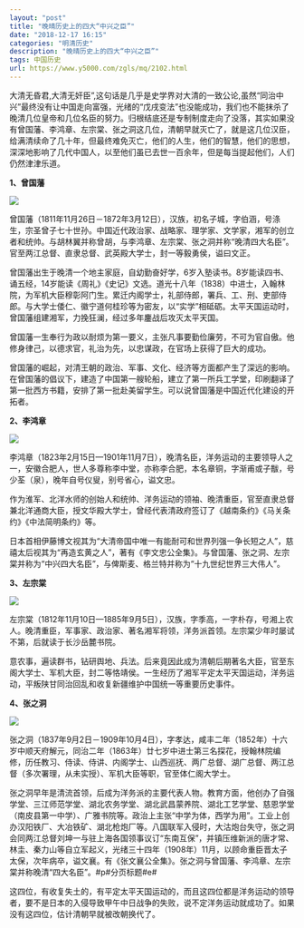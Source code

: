 ```yaml
---
layout: "post"
title: "晚晴历史上的四大“中兴之臣”"
date: "2018-12-17 16:15"
categories: "明清历史"
description: "晚晴历史上的四大“中兴之臣”"
tags: 中国历史
url: https://www.y5000.com/zgls/mq/2102.html
---
```






大清无昏君,大清无奸臣”,这句话是几乎是史学界对大清的一致公论,虽然“同治中兴”最终没有让中国走向富强，光绪的“戊戌变法”也没能成功，我们也不能抹杀了晚清几位皇帝和几位名臣的努力。归根结底还是专制制度走向了没落，其实如果没有曾国藩、李鸿章、左宗棠、张之洞这几位，清朝早就灭亡了，就是这几位汉臣，给满清续命了几十年，但最终难免灭亡，他们的人生，他们的智慧，他们的思想，深深地影响了几代中国人，以至他们虽已去世一百余年，但是每当提起他们，人们仍然津津乐道。

**1、曾国藩**

[![](https://img.y5000.com/uploads/allimg/150419/4-150419144912550.jpg)](https://www.y5000.com)

曾国藩（1811年11月26日－1872年3月12日），汉族，初名子城，字伯涵，号涤生，宗圣曾子七十世孙。中国近代政治家、战略家、理学家、文学家，湘军的创立者和统帅。与胡林翼并称曾胡，与李鸿章、左宗棠、张之洞并称“晚清四大名臣”。官至两江总督、直隶总督、武英殿大学士，封一等毅勇侯，谥曰文正。

曾国藩出生于晚清一个地主家庭，自幼勤奋好学，6岁入塾读书。8岁能读四书、诵五经，14岁能读《周礼》《史记》文选。道光十八年（1838）中进士，入翰林院，为军机大臣穆彰阿门生。累迁内阁学士，礼部侍郎，署兵、工、刑、吏部侍郎。与大学士倭仁、徽宁道何桂珍等为密友，以“实学”相砥砺。太平天国运动时，曾国藩组建湘军，力挽狂澜，经过多年鏖战后攻灭太平天国。

曾国藩一生奉行为政以耐烦为第一要义，主张凡事要勤俭廉劳，不可为官自傲。他修身律己，以德求官，礼治为先，以忠谋政，在官场上获得了巨大的成功。

曾国藩的崛起，对清王朝的政治、军事、文化、经济等方面都产生了深远的影响。在曾国藩的倡议下，建造了中国第一艘轮船，建立了第一所兵工学堂，印刷翻译了第一批西方书籍，安排了第一批赴美留学生。可以说曾国藩是中国近代化建设的开拓者。

**2、李鸿章**

[![](https://img.y5000.com/uploads/allimg/150419/4-150419145034394.jpg)](https://www.y5000.com)

李鸿章（1823年2月15日—1901年11月7日），晚清名臣，洋务运动的主要领导人之一，安徽合肥人，世人多尊称李中堂，亦称李合肥，本名章铜，字渐甫或子黻，号少荃（泉），晚年自号仪叟，别号省心，谥文忠。

作为淮军、北洋水师的创始人和统帅、洋务运动的领袖、晚清重臣，官至直隶总督兼北洋通商大臣，授文华殿大学士，曾经代表清政府签订了《越南条约》《马关条约》《中法简明条约》等。

日本首相伊藤博文视其为“大清帝国中唯一有能耐可和世界列强一争长短之人”，慈禧太后视其为“再造玄黄之人”，著有《李文忠公全集》。与曾国藩、张之洞、左宗棠并称为“中兴四大名臣”，与俾斯麦、格兰特并称为“十九世纪世界三大伟人”。

**3、左宗棠**

[![](https://img.y5000.com/uploads/allimg/150419/4-150419145151U2.jpg)](https://www.y5000.com)

左宗棠（1812年11月10日—1885年9月5日），汉族，字季高，一字朴存，号湘上农人。晚清重臣，军事家、政治家、著名湘军将领，洋务派首领。左宗棠少年时屡试不第，后就读于长沙岳麓书院。

意农事，遍读群书，钻研舆地、兵法。后来竟因此成为清朝后期著名大臣，官至东阁大学士、军机大臣，封二等恪靖侯。一生经历了湘军平定太平天国运动，洋务运动，平叛陕甘同治回乱和收复新疆维护中国统一等重要历史事件。

**4、张之洞**

[![](https://img.y5000.com/uploads/allimg/150419/4-150419145239232.jpg)](https://www.y5000.com)

张之洞（1837年9月2日－1909年10月4日），字孝达，咸丰二年（1852年）十六岁中顺天府解元，同治二年（1863年）廿七岁中进士第三名探花，授翰林院编修，历任教习、侍读、侍讲、内阁学士、山西巡抚、两广总督、湖广总督、两江总督（多次署理，从未实授）、军机大臣等职，官至体仁阁大学士。

张之洞早年是清流首领，后成为洋务派的主要代表人物。教育方面，他创办了自强学堂、三江师范学堂、湖北农务学堂、湖北武昌蒙养院、湖北工艺学堂、慈恩学堂（南皮县第一中学）、广雅书院等。政治上主张“中学为体，西学为用”。工业上创办汉阳铁厂、大冶铁矿、湖北枪炮厂等。八国联军入侵时，大沽炮台失守，张之洞会同两江总督刘坤一与驻上海各国领事议订“东南互保”，并镇压维新派的唐才常、林圭、秦力山等自立军起义，光绪三十四年（1908年）11月，以顾命重臣晋太子太保，次年病卒，谥文襄。有《张文襄公全集》。张之洞与曾国藩、李鸿章、左宗棠并称晚清“四大名臣”。#p#分页标题#e#

这四位，有收复失土的，有平定太平天国运动的，而且这四位都是洋务运动的领导者，要不是日本的入侵导致甲午中日战争的失败，说不定洋务运动就成功了。如果没有这四位，估计清朝早就被改朝换代了。
